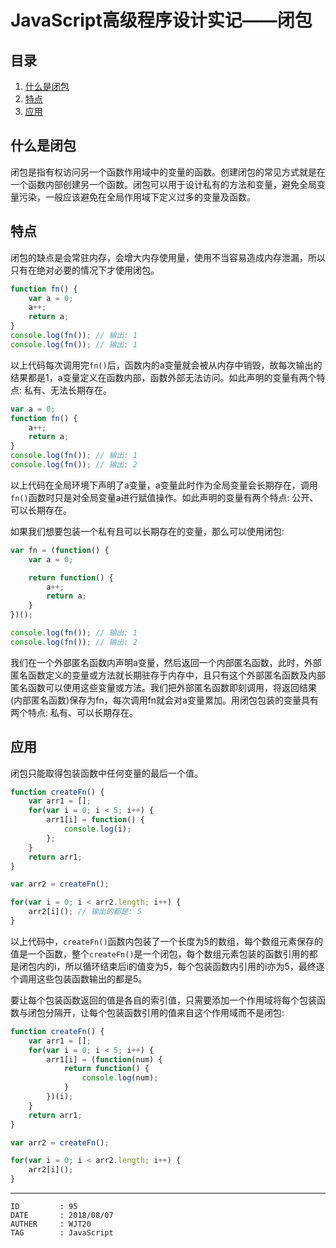 
# JavaScript高级程序设计实记——闭包 #

## 目录 ##

1. [什么是闭包](#href1)
2. [特点](#href2)
3. [应用](#href3)

## <a name="href1">什么是闭包</a> ##

闭包是指有权访问另一个函数作用域中的变量的函数。创建闭包的常见方式就是在一个函数内部创建另一个函数。闭包可以用于设计私有的方法和变量，避免全局变量污染，一般应该避免在全局作用域下定义过多的变量及函数。

## <a name="href2">特点</a> ##

闭包的缺点是会常驻内存，会增大内存使用量，使用不当容易造成内存泄漏，所以只有在绝对必要的情况下才使用闭包。

```js
function fn() {
    var a = 0;
    a++;
    return a;
}
console.log(fn()); // 输出: 1
console.log(fn()); // 输出: 1
```

以上代码每次调用完`fn()`后，函数内的a变量就会被从内存中销毁，故每次输出的结果都是1，a变量定义在函数内部，函数外部无法访问。如此声明的变量有两个特点: 私有、无法长期存在。

```js
var a = 0;
function fn() {
    a++;
    return a;
}
console.log(fn()); // 输出: 1
console.log(fn()); // 输出: 2
```

以上代码在全局环境下声明了a变量，a变量此时作为全局变量会长期存在，调用`fn()`函数时只是对全局变量a进行赋值操作。如此声明的变量有两个特点: 公开、可以长期存在。

如果我们想要包装一个私有且可以长期存在的变量，那么可以使用闭包:

```js
var fn = (function() {
    var a = 0;

    return function() {
        a++;
        return a;
    }
})();

console.log(fn()); // 输出: 1
console.log(fn()); // 输出: 2
```

我们在一个外部匿名函数内声明a变量，然后返回一个内部匿名函数，此时，外部匿名函数定义的变量或方法就长期驻存于内存中，且只有这个外部匿名函数及内部匿名函数可以使用这些变量或方法。我们把外部匿名函数即刻调用，将返回结果(内部匿名函数)保存为fn，每次调用fn就会对a变量累加。用闭包包装的变量具有两个特点: 私有、可以长期存在。

## <a name="href3">应用</a> ##

闭包只能取得包装函数中任何变量的最后一个值。

```js
function createFn() {
    var arr1 = [];
    for(var i = 0; i < 5; i++) {
        arr1[i] = function() {
            console.log(i);
        };
    }
    return arr1;
}

var arr2 = createFn();

for(var i = 0; i < arr2.length; i++) {
    arr2[i](); // 输出的都是: 5
}
```

以上代码中，`createFn()`函数内包装了一个长度为5的数组，每个数组元素保存的值是一个函数，整个`createFn()`是一个闭包，每个数组元素包装的函数引用的都是闭包内的i，所以循环结束后i的值变为5，每个包装函数内引用的i亦为5，最终逐个调用这些包装函数输出的都是5。

要让每个包装函数返回的值是各自的索引值，只需要添加一个作用域将每个包装函数与闭包分隔开，让每个包装函数引用的值来自这个作用域而不是闭包:

```js
function createFn() {
    var arr1 = [];
    for(var i = 0; i < 5; i++) {
        arr1[i] = (function(num) {
            return function() {
                console.log(num);
            }
        })(i);
    }
    return arr1;
}

var arr2 = createFn();

for(var i = 0; i < arr2.length; i++) {
    arr2[i]();
}
```

---

```
ID         : 95
DATE       : 2018/08/07
AUTHER     : WJT20
TAG        : JavaScript
```

